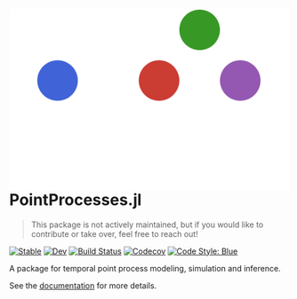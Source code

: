 <img src="docs/src/assets/logo-dark.svg" align="right" />

# PointProcesses.jl

> This package is not actively maintained, but if you would like to contribute or take over, feel free to reach out!

[![Stable](https://img.shields.io/badge/docs-stable-blue.svg)](https://gdalle.github.io/PointProcesses.jl/stable)
[![Dev](https://img.shields.io/badge/docs-dev-blue.svg)](https://gdalle.github.io/PointProcesses.jl/dev)
[![Build Status](https://github.com/gdalle/PointProcesses.jl/workflows/CI/badge.svg)](https://github.com/gdalle/PointProcesses.jl/actions)
[![Codecov](https://codecov.io/gh/gdalle/PointProcesses.jl/branch/dev/graph/badge.svg?token=ic5RSs629v)](https://codecov.io/gh/gdalle/PointProcesses.jl)
[![Code Style: Blue](https://img.shields.io/badge/code%20style-blue-4495d1.svg)](https://github.com/invenia/BlueStyle)

A package for temporal point process modeling, simulation and inference.

See the [documentation](https://gdalle.github.io/PointProcesses.jl/stable) for more details.
